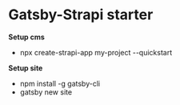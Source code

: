 # Gatsby-Strapi starter

**Setup cms**
- npx create-strapi-app my-project --quickstart

**Setup site**
- npm install -g gatsby-cli
- gatsby new site